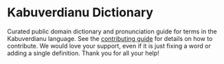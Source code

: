 
# Kabuverdianu Dictionary

Curated public domain dictionary and pronunciation guide for terms in the Kabuverdianu language. See the [contributing guide](https://github.com/drumworkteam/term/blob/make/.github/contributing.md) for details on how to contribute. We would love your support, even if it is just fixing a word or adding a single definition. Thank you for all your help!